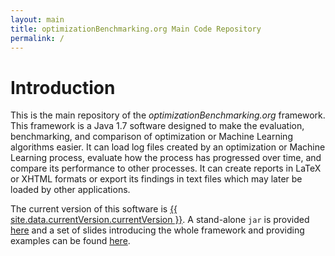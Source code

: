 ```yaml
---
layout: main
title: optimizationBenchmarking.org Main Code Repository
permalink: /
---
```


# Introduction

This is the main repository of the <em>optimizationBenchmarking.org</em> framework.
This framework is a Java&nbsp;1.7 software designed to make the evaluation, benchmarking, and comparison of optimization or Machine Learning algorithms
easier. It can load log files created by an optimization or Machine Learning process, evaluate
how the process has progressed over time, and compare its performance to other processes. It
can create reports in LaTeX or XHTML formats or export its findings in text files which may later
be loaded by other applications.  

The current version of this software is <a href="{{ site.data.currentVersion.currentVersionRepo }}">{{ site.data.currentVersion.currentVersion }}</a>.
A stand-alone <code>jar</code> is provided <a href="{{ site.data.currentVersion.currentVersionStandAloneJarURL }}">here</a> and
a set of slides introducing the whole framework and providing examples can be found
<a href="http://github.com/optimizationBenchmarking/optimizationBenchmarking/raw/documentation/documents/evaluatorSlides/evaluatorSlides.pdf">here</a>.